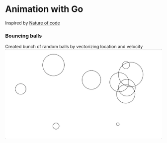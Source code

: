 # Animation with Go
Inspired by <a href="https://natureofcode.com/">Nature of code</a>
### Bouncing balls<br/>
Created bunch of random balls by vectorizing location and velocity<br/>
![](bouncing_balls/bouncing_balls.gif)